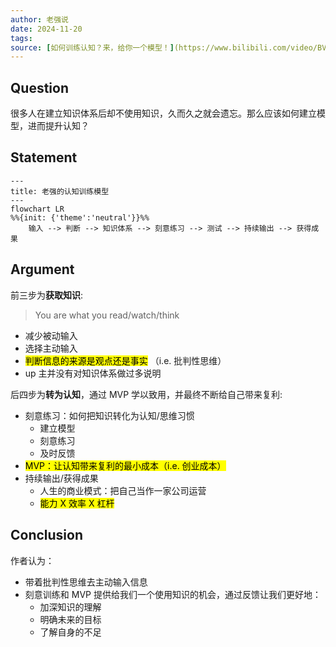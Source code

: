 ```yaml
---
author: 老强说
date: 2024-11-20
tags:
source: [如何训练认知？来，给你一个模型！](https://www.bilibili.com/video/BV1No42evERs/?spm_id_from=333.337.search-card.all.click&vd_source=bfb2e50dad8e670124c382656b85473e)
---
```


## Question

很多人在建立知识体系后却不使用知识，久而久之就会遗忘。那么应该如何建立模型，进而提升认知？

## Statement

```mermaid
---
title: 老强的认知训练模型
---
flowchart LR
%%{init: {'theme':'neutral'}}%%
    输入 --> 判断 --> 知识体系 --> 刻意练习 --> 测试 --> 持续输出 --> 获得成果
```

## Argument

前三步为**获取知识**:
>You are what you read/watch/think

* 减少被动输入
* 选择主动输入
* <mark>判断信息的来源是观点还是事实</mark> （i.e. 批判性思维）
* up 主并没有对知识体系做过多说明

后四步为**转为认知**，通过 MVP 学以致用，并最终不断给自己带来复利:

* 刻意练习：如何把知识转化为认知/思维习惯
  * 建立模型
  * 刻意练习
  * 及时反馈
* <mark>MVP：让认知带来复利的最小成本（i.e. 创业成本）</mark>
* 持续输出/获得成果
  * 人生的商业模式：把自己当作一家公司运营
  * <mark>能力 X 效率 X 杠杆</mark>

## Conclusion

作者认为：

* 带着批判性思维去主动输入信息
* 刻意训练和 MVP 提供给我们一个使用知识的机会，通过反馈让我们更好地：
  * 加深知识的理解
  * 明确未来的目标
  * 了解自身的不足

